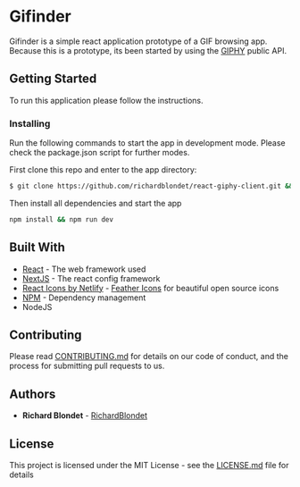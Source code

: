
# Gifinder

Gifinder is a simple react application prototype of a GIF browsing app. Because this is a prototype, its been started by using the [GIPHY](https://developers.giphy.com/docs/) public API.

## Getting Started

To run this application please follow the instructions.

### Installing

Run the following commands to start the app in development mode. Please check the package.json script for further modes.

First clone this repo and enter to the app directory:
```sh
$ git clone https://github.com/richardblondet/react-giphy-client.git && cd react-giphy-client

```
Then install all dependencies and start the app
```sh
npm install && npm run dev
```


## Built With

* [React](https://reactjs.org/) - The web framework used
* [NextJS](https://nextjs.org/) - The react config framework
* [React Icons by Netlify](https://react-icons.netlify.com/) - [Feather Icons](https://feathericons.com/) for beautiful open source icons 
*  [NPM](https://www.npmjs.com) - Dependency management
* NodeJS

## Contributing

Please read [CONTRIBUTING.md](CONTRIBUTING.md) for details on our code of conduct, and the process for submitting pull requests to us.


## Authors

* **Richard Blondet**  - [RichardBlondet](https://github.com/richardblondet)

## License

This project is licensed under the MIT License - see the [LICENSE.md](LICENSE.md) file for details